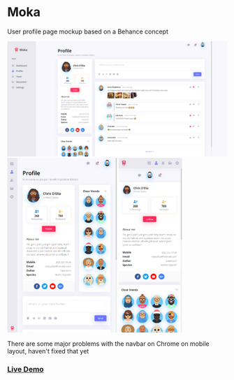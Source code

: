 # Moka
User profile page mockup based on a Behance concept

<img src='img/screenshot.png'>
<img src='img/screenshot2.png' height=400>
<img src='img/screenshot3.png' height=400>

There are some major problems with the navbar on Chrome on mobile layout, haven't fixed that yet

### [Live Demo](https://mat2ja.github.io/moka/)
